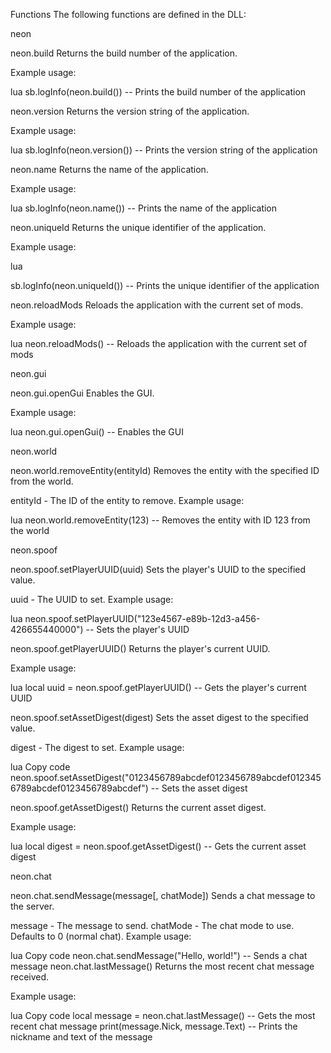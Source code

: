 Functions
The following functions are defined in the DLL:

neon

neon.build
Returns the build number of the application.

Example usage:

lua
sb.logInfo(neon.build()) -- Prints the build number of the application

neon.version
Returns the version string of the application.

Example usage:

lua
sb.logInfo(neon.version()) -- Prints the version string of the application

neon.name
Returns the name of the application.

Example usage:

lua
sb.logInfo(neon.name()) -- Prints the name of the application

neon.uniqueId
Returns the unique identifier of the application.

Example usage:

lua

sb.logInfo(neon.uniqueId()) -- Prints the unique identifier of the application

neon.reloadMods
Reloads the application with the current set of mods.

Example usage:

lua
neon.reloadMods() -- Reloads the application with the current set of mods

neon.gui

neon.gui.openGui
Enables the GUI.

Example usage:

lua
neon.gui.openGui() -- Enables the GUI

neon.world

neon.world.removeEntity(entityId)
Removes the entity with the specified ID from the world.

entityId - The ID of the entity to remove.
Example usage:

lua
neon.world.removeEntity(123) -- Removes the entity with ID 123 from the world

neon.spoof

neon.spoof.setPlayerUUID(uuid)
Sets the player's UUID to the specified value.

uuid - The UUID to set.
Example usage:

lua
neon.spoof.setPlayerUUID("123e4567-e89b-12d3-a456-426655440000") -- Sets the player's UUID

neon.spoof.getPlayerUUID()
Returns the player's current UUID.

Example usage:

lua
local uuid = neon.spoof.getPlayerUUID() -- Gets the player's current UUID

neon.spoof.setAssetDigest(digest)
Sets the asset digest to the specified value.

digest - The digest to set.
Example usage:

lua
Copy code
neon.spoof.setAssetDigest("0123456789abcdef0123456789abcdef0123456789abcdef0123456789abcdef") -- Sets the asset digest

neon.spoof.getAssetDigest()
Returns the current asset digest.

Example usage:

lua
local digest = neon.spoof.getAssetDigest() -- Gets the current asset digest

neon.chat

neon.chat.sendMessage(message[, chatMode])
Sends a chat message to the server.

message - The message to send.
chatMode - The chat mode to use. Defaults to 0 (normal chat).
Example usage:

lua
Copy code
neon.chat.sendMessage("Hello, world!") -- Sends a chat message
neon.chat.lastMessage()
Returns the most recent chat message received.

Example usage:

lua
Copy code
local message = neon.chat.lastMessage() -- Gets the most recent chat message
print(message.Nick, message.Text) -- Prints the nickname and text of the message
